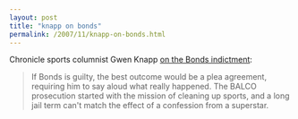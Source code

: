 ```yaml
---
layout: post
title: "knapp on bonds"
permalink: /2007/11/knapp-on-bonds.html
---
```


Chronicle sports columnist Gwen Knapp [on the Bonds indictment](http://www.sfgate.com/cgi-bin/article.cgi?file=/c/a/2007/11/16/MN3STDMPH.DTL):

> If Bonds is guilty, the best outcome would be a plea agreement, requiring him to say aloud what really happened. The BALCO prosecution started with the mission of cleaning up sports, and a long jail term can't match the effect of a confession from a superstar.